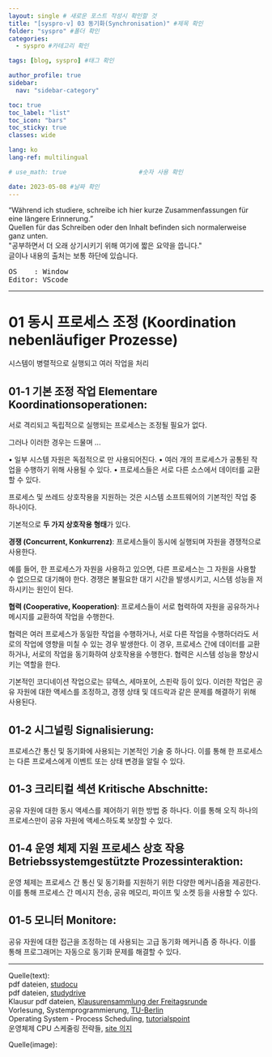 ```yaml
---
layout: single # 새로운 포스트 작성시 확인할 것
title: "[syspro-v] 03 동기화(Synchronisation)" #제목 확인
folder: "syspro" #폴더 확인
categories:
  - syspro #카테고리 확인

tags: [blog, syspro] #태그 확인

author_profile: true
sidebar:
  nav: "sidebar-category"

toc: true
toc_label: "list"
toc_icon: "bars"
toc_sticky: true
classes: wide

lang: ko
lang-ref: multilingual

# use_math: true                    #숫자 사용 확인

date: 2023-05-08 #날짜 확인
---
```


<div class="notice--info">
“Während ich studiere, schreibe ich hier kurze Zusammenfassungen für eine längere Erinnerung.”<br>
Quellen für das Schreiben oder den Inhalt befinden sich normalerweise ganz unten.<br>
"공부하면서 더 오래 상기시키기 위해 여기에 짧은 요약을 씁니다."<br>
글이나 내용의 출처는 보통 하단에 있습니다.<br>

<pre>
OS    : Window
Editor: VScode</pre>
</div>

---

# 01 동시 프로세스 조정 (Koordination nebenläufiger Prozesse)

시스템이 병렬적으로 실행되고 여러 작업을 처리

## 01-1 기본 조정 작업 Elementare Koordinationsoperationen:

서로 격리되고 독립적으로 실행되는 프로세스는 조정될 필요가 없다.

그러나 이러한 경우는 드물며 ...

• 일부 시스템 자원은 독점적으로 만 사용되어진다.
• 여러 개의 프로세스가 공통된 작업을 수행하기 위해 사용될 수 있다.
• 프로세스들은 서로 다른 소스에서 데이터를 교환할 수 있다.

프로세스 및 쓰레드 상호작용을 지원하는 것은 시스템 소프트웨어의 기본적인 작업 중 하나이다.

기본적으로 **두 가지 상호작용 형태**가 있다.

**경쟁 (Concurrent, Konkurrenz)**: 프로세스들이 동시에 실행되며 자원을 경쟁적으로 사용한다.

<div class="notice--info">
예를 들어, 한 프로세스가 자원을 사용하고 있으면, 다른 프로세스는 그 자원을 사용할 수 없으므로 대기해야 한다. 경쟁은 불필요한 대기 시간을 발생시키고, 시스템 성능을 저하시키는 원인이 된다.
</div>

**협력 (Cooperative, Kooperation)**: 프로세스들이 서로 협력하여 자원을 공유하거나 메시지를 교환하여 작업을 수행한다.

<div class="notice--info">
협력은 여러 프로세스가 동일한 작업을 수행하거나, 서로 다른 작업을 수행하더라도 서로의 작업에 영향을 미칠 수 있는 경우 발생한다. 이 경우, 프로세스 간에 데이터를 교환하거나, 서로의 작업을 동기화하여 상호작용을 수행한다. 협력은 시스템 성능을 향상시키는 역할을 한다.
</div>

기본적인 코디네이션 작업으로는 뮤텍스, 세마포어, 스핀락 등이 있다.
이러한 작업은 공유 자원에 대한 액세스를 조정하고, 경쟁 상태 및 데드락과 같은 문제를 해결하기 위해 사용된다.

## 01-2 시그널링 Signalisierung:

프로세스간 통신 및 동기화에 사용되는 기본적인 기술 중 하나다.
이를 통해 한 프로세스는 다른 프로세스에게 이벤트 또는 상태 변경을 알릴 수 있다.

## 01-3 크리티컬 섹션 Kritische Abschnitte:

공유 자원에 대한 동시 액세스를 제어하기 위한 방법 중 하나다.
이를 통해 오직 하나의 프로세스만이 공유 자원에 액세스하도록 보장할 수 있다.

## 01-4 운영 체제 지원 프로세스 상호 작용 Betriebssystemgestützte Prozessinteraktion:

운영 체제는 프로세스 간 통신 및 동기화를 지원하기 위한 다양한 메커니즘을 제공한다.
이를 통해 프로세스 간 메시지 전송, 공유 메모리, 파이프 및 소켓 등을 사용할 수 있다.

## 01-5 모니터 Monitore:

공유 자원에 대한 접근을 조정하는 데 사용되는 고급 동기화 메커니즘 중 하나다.
이를 통해 프로그래머는 자동으로 동기화 문제를 해결할 수 있다.

---

Quelle(text):  
pdf dateien, [studocu](https://www.studocu.com/de/course/technische-universitat-berlin/systemprogrammierung/1514199)  
pdf dateien, [studydrive](https://www.studydrive.net/de/course/systemprogrammierung/137292#documents)  
Klausur pdf dateien, [Klausurensammlung der Freitagsrunde](https://docs.freitagsrunde.org/Klausuren/Systemprogrammierung/)  
Vorlesung, Systemprogrammierung, [TU-Berlin](https://www.tu.berlin/dos/)  
Operating System - Process Scheduling, [tutorialspoint](https://www.tutorialspoint.com/operating_system/os_process_scheduling.htm)  
운영체제 CPU 스케줄링 전략들, [site 의지](https://gwnuysw.github.io/jekyll/update/2018/04/11/OperatingSystem.html)

Quelle(image):

<!-- &nbsp; 1칸 띄어쓰기 -->
<!-- &ensp; 2칸 띄어쓰기 -->
<!-- &emsp; 3칸 띄어쓰기 -->
<!-- <sup>[1)](#footnote_1)</sup>

<div class="notice--info">
<a name="footnote_1">1)</a>블라블라<br>
</div> -->

